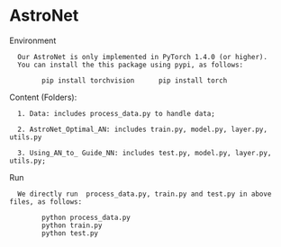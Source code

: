 # AstroNet

Environment

      Our AstroNet is only implemented in PyTorch 1.4.0 (or higher). 
      You can install the this package using pypi, as follows:

            pip install torchvision      pip install torch



Content (Folders):

      1. Data: includes process_data.py to handle data; 

      2. AstroNet_Optimal_AN: includes train.py, model.py, layer.py, utils.py

      3. Using_AN_to_ Guide_NN: includes test.py, model.py, layer.py, utils.py;


Run

      We directly run  process_data.py, train.py and test.py in above files, as follows:

            python process_data.py
            python train.py
            python test.py
